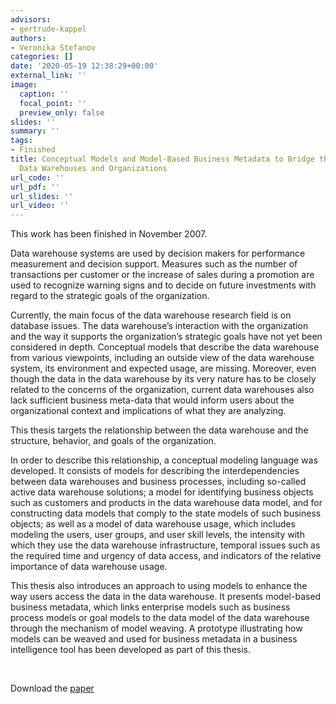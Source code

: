 ```yaml
---
advisors:
- gertrude-kappel
authors:
- Veronika Stefanov
categories: []
date: '2020-05-19 12:38:29+00:00'
external_link: ''
image:
  caption: ''
  focal_point: ''
  preview_only: false
slides: ''
summary: ''
tags:
- Finished
title: Conceptual Models and Model-Based Business Metadata to Bridge the Gap between
  Data Warehouses and Organizations
url_code: ''
url_pdf: ''
url_slides: ''
url_video: ''
---
```


This work has been finished in November 2007.

Data warehouse systems are used by decision makers for performance measurement and decision support. Measures such as the number of transactions per customer or the increase of sales during a promotion are used to recognize warning signs and to decide on future investments with regard to the strategic goals of the organization.

Currently, the main focus of the data warehouse research field is on database issues. The data warehouse’s interaction with the organization and the way it supports the organization’s strategic goals have not yet been considered in depth. Conceptual models that describe the data warehouse from various viewpoints, including an outside view of the data warehouse system, its environment and expected usage, are missing. Moreover, even though the data in the data warehouse by its very nature has to be closely related to the concerns of the organization, current data warehouses also lack sufficient business meta-data that would inform users about the organizational context and implications of what they are analyzing.

This thesis targets the relationship between the data warehouse and the structure, behavior, and goals of the organization.

In order to describe this relationship, a conceptual modeling language was developed. It consists of models for describing the interdependencies between data warehouses and business processes, including so-called active data warehouse solutions; a model for identifying business objects such as customers and products in the data warehouse data model, and for constructing data models that comply to the state models of such business objects; as well as a model of data warehouse usage, which includes modeling the users, user groups, and user skill levels, the intensity with which they use the data warehouse infrastructure, temporal issues such as the required time and urgency of data access, and indicators of the relative importance of data warehouse usage.

This thesis also introduces an approach to using models to enhance the way users access the data in the data warehouse. It presents model-based business metadata, which links enterprise models such as business process models or goal models to the data model of the data warehouse through the mechanism of model weaving. A prototype illustrating how models can be weaved and used for business metadata in a business intelligence tool has been developed as part of this thesis.

&nbsp;

 Download the [paper](https://www.big.tuwien.ac.at/app/uploads/2016/10/Stefanov_pdf.pdf)